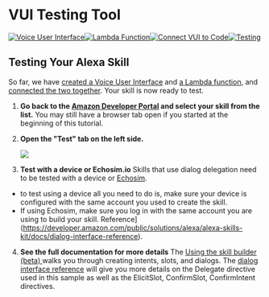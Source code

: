 # VUI Testing Tool
[![Voice User Interface](https://m.media-amazon.com/images/G/01/mobile-apps/dex/alexa/alexa-skills-kit/tutorials/navigation/1-locked._TTH_.png)](https://github.com/alexa/alexa-cookbook/blob/master/tools/VUI%20Testing%20Tool/step-by-step/1-voice-user-interface.md)[![Lambda Function](https://m.media-amazon.com/images/G/01/mobile-apps/dex/alexa/alexa-skills-kit/tutorials/navigation/2-locked._TTH_.png)](https://github.com/alexa/alexa-cookbook/blob/master/tools/VUI%20Testing%20Tool/step-by-step/2-lambda-function.md)[![Connect VUI to Code](https://m.media-amazon.com/images/G/01/mobile-apps/dex/alexa/alexa-skills-kit/tutorials/navigation/3-locked._TTH_.png)](https://github.com/alexa/alexa-cookbook/blob/master/tools/VUI%20Testing%20Tool/step-by-step/3-connect-vui-to-code.md)[![Testing](https://m.media-amazon.com/images/G/01/mobile-apps/dex/alexa/alexa-skills-kit/tutorials/navigation/4-on._TTH_.png)](https://github.com/alexa/alexa-cookbook/blob/master/tools/VUI%20Testing%20Tool/step-by-step/4-testing.md)


## Testing Your Alexa Skill

So far, we have [created a Voice User Interface](https://github.com/Alexa/alexa-cookbook/blob/master/tools/VUI-Testing/step-by-step/1-voice-user-interface.md) and [a Lambda function](https://github.com/Alexa/alexa-cookbook/blob/master/tools/VUI-Testing/step-by-step/2-lambda-function.md), and [connected the two together](https://github.com/Alexa/alexa-cookbook/blob/master/tools/VUI-Testing/step-by-step/3-connect-vui-to-code.md).  Your skill is now ready to test.

1.  **Go back to the [Amazon Developer Portal](https://developer.amazon.com/edw/home.html#/skills/list) and select your skill from the list.** You may still have a browser tab open if you started at the beginning of this tutorial.

2.  **Open the "Test" tab on the left side.**

    <img src="https://m.media-amazon.com/images/G/01/mobile-apps/dex/alexa/alexa-skills-kit/tutorials/quiz-game/4-2-test-tab._TTH_.png" />

3.  **Test with a device or Echosim.io** Skills that use dialog delegation need to be tested with a device or [Echosim](https://echosim.io/).
 - to test using a device all you need to do is, make sure your device is configured with the same account you used to create the skill.
 - If using Echosim, make sure you log in with the same account you are using to build your skill.
 Reference](https://developer.amazon.com/public/solutions/alexa/alexa-skills-kit/docs/dialog-interface-reference).
4. **See the full documentation for more details** The [Using the skill builder (beta) ](https://developer.amazon.com/public/solutions/alexa/alexa-skills-kit/docs/ask-define-the-vui-with-gui) walks you through creating intents, slots, and dialogs. The [dialog interface reference](https://developer.amazon.com/public/solutions/alexa/alexa-skills-kit/docs/dialog-interface-reference) will give you more details on the Delegate directive used in this sample as well as the ElicitSlot, ConfirmSlot, ConfirmIntent directives.
